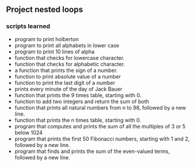 ## Project nested loops
### scripts learned
* program to print holberton
* program to print all alphabets in lower case
* program to print 10 lines of alpha
* function that checks for lowercase character.
* function that checks for alphabetic character.
*  a function that prints the sign of a number.
* function to print absolute value of a number
* function to print the last digit of a number
* prints every minute of the day of Jack Bauer
* function that prints the 9 times table, starting with 0.
* function to add two integers and return the sum of both
* function that prints all natural numbers from n to 98, followed by a new line.
* function that prints the n times table, starting with 0.
* program that computes and prints the sum of all the multiples of 3 or 5 below 1024
* program that prints the first 50 Fibonacci numbers, starting with 1 and 2, followed by a new line.
* program that finds and prints the sum of the even-valued terms, followed by a new line.

